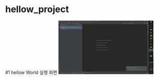 # hellow_project
#1 hellow World 실행 화면
<img src ="https://github.com/HZion/hellow_project/blob/master/sceeanshot/image.png?raw=true" width = 300>

